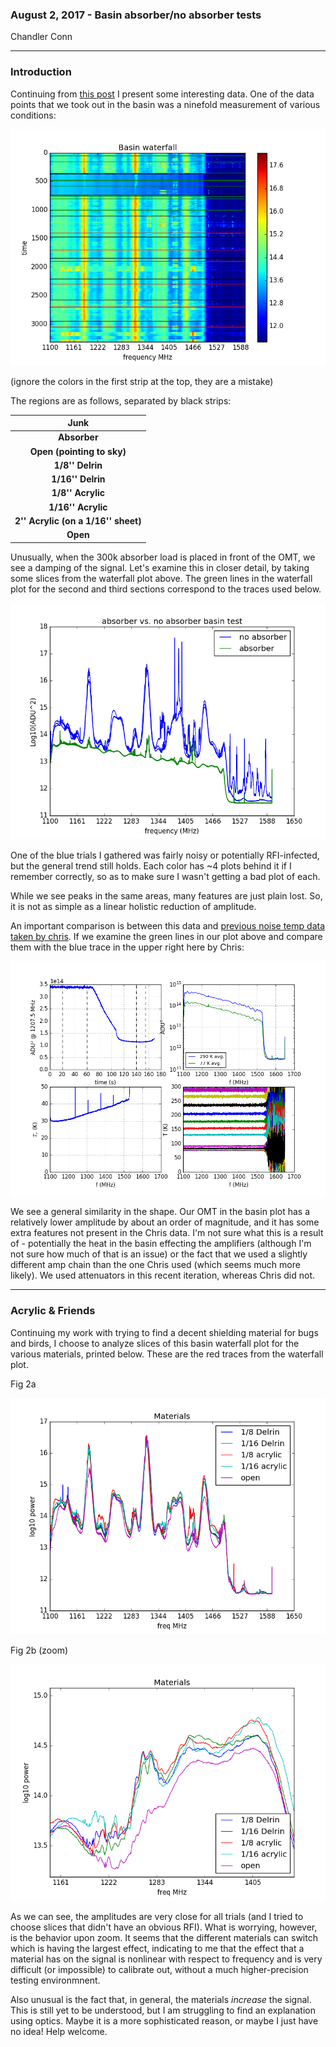 ### August 2, 2017 - Basin absorber/no absorber tests
Chandler Conn

----------------------------

### Introduction
Continuing from [this post](postings/20170720_OMT_in_basin/index.md) I present some interesting data. One of the data points that we took out in the basin was a ninefold measurement of various conditions:

![alt-text](basin_waterfall.png)

(ignore the colors in the first strip at the top, they are a mistake)

The regions are as follows, separated by black strips: 

|Junk|
|:---:|
|**Absorber**|
|**Open (pointing to sky)**|
|**1/8'' Delrin**|
|**1/16'' Delrin**|
|**1/8'' Acrylic**|
|**1/16'' Acrylic**|
|**2'' Acrylic (on a 1/16'' sheet)**|
|**Open**|

Unusually, when the 300k absorber load is placed in front of the OMT, we see a damping of the signal. Let's examine this in closer detail, by taking some slices from the waterfall plot above. The green lines in the waterfall plot for the second and third sections correspond to the traces used below.

![alt-text](absorber_vs_no.png)

One of the blue trials I gathered was fairly noisy or potentially RFI-infected, but the general trend still holds. Each color has ~4 plots behind it if I remember correctly, so as to make sure I wasn't getting a bad plot of each.

While we see peaks in the same areas, many features are just plain lost. So, it is not as simple as a linear holistic reduction of amplitude.

An important comparison is between this data and [previous noise temp data taken by chris](../20170425_noise_temp/index.md). If we examine the green lines in our plot above and compare them with the blue trace in the upper right here by Chris:

![alt-text](../20170425_noise_temp/fig_tn_2.png)

We see a general similarity in the shape. Our OMT in the basin plot has a relatively lower amplitude by about an order of magnitude, and it has some extra features not present in the Chris data. I'm not sure what this is a result of - potentially the heat in the basin effecting the amplifiers (although I'm not sure how much of that is an issue) or the fact that we used a slightly different amp chain than the one Chris used (which seems much more likely). We used attenuators in this recent iteration, whereas Chris did not.

-----------------------------
### Acrylic & Friends

Continuing my work with trying to find a decent shielding material for bugs and birds, I choose to analyze slices of this basin waterfall plot for the various materials, printed below. These are the red traces from the waterfall plot.

Fig 2a

![alt-text](mat_slice.png)

Fig 2b (zoom)

![alt-text](mat_zoom.png)

As we can see, the amplitudes are very close for all trials (and I tried to choose slices that didn't have an obvious RFI). What is worrying, however, is the behavior upon zoom. It seems that the different materials can switch which is having the largest effect, indicating to me that the effect that a material has on the signal is nonlinear with respect to frequency and is very difficult (or impossible) to calibrate out, without a much higher-precision testing environmnent.

Also unusual is the fact that, in general, the materials *increase* the signal. This is still yet to be understood, but I am struggling to find an explanation using optics. Maybe it is a more sophisticated reason, or maybe I just have no idea! Help welcome.
